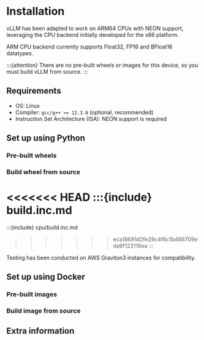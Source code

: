 # Installation

vLLM has been adapted to work on ARM64 CPUs with NEON support, leveraging the CPU backend initially developed for the x86 platform.

ARM CPU backend currently supports Float32, FP16 and BFloat16 datatypes.

:::{attention}
There are no pre-built wheels or images for this device, so you must build vLLM from source.
:::

## Requirements

- OS: Linux
- Compiler: `gcc/g++ >= 12.3.0` (optional, recommended)
- Instruction Set Architecture (ISA): NEON support is required

## Set up using Python

### Pre-built wheels

### Build wheel from source

<<<<<<< HEAD
:::{include} build.inc.md
=======
:::{include} cpu/build.inc.md
>>>>>>> eca18691d2fe29c4f6c1b466709eda9f123116ea
:::

Testing has been conducted on AWS Graviton3 instances for compatibility.

## Set up using Docker

### Pre-built images

### Build image from source

## Extra information
